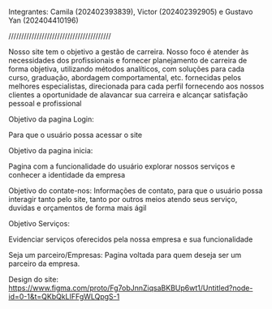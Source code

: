 Integrantes: Camila (202402393839), Victor (202402392905) e Gustavo Yan (202404410196)

////////////////////////////////////////

Nosso site tem o objetivo a gestão de carreira. Nosso foco é atender às necessidades dos profissionais e fornecer planejamento de carreira de forma objetiva, utilizando métodos analíticos, com soluções para cada curso, graduação, abordagem comportamental, etc. fornecidas pelos melhores especialistas, direcionada para cada perfil fornecendo aos nossos clientes a oportunidade de alavancar sua carreira e alcançar satisfação pessoal e profissional

Objetivo da pagina Login:

Para que o usuário possa acessar o site

Objetivo da pagina inicia:

Pagina com a funcionalidade do usuário explorar nossos serviços e conhecer a identidade da empresa

Objetivo do contate-nos: Informações de contato, para que o usuário possa interagir tanto pelo site, tanto por outros meios atendo seus serviço, duvidas e orçamentos de forma mais ágil

Objetivo Serviços:

Evidenciar serviços oferecidos pela nossa empresa e sua funcionalidade

Seja um parceiro/Empresas: Pagina voltada para quem deseja ser um parceiro da empresa.

Design do site: https://www.figma.com/proto/Fg7obJnnZiqsaBKBUp6wt1/Untitled?node-id=0-1&t=QKbQkLIFFgWLQpgS-1
